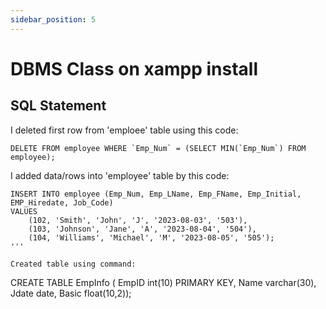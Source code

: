 ```yaml
---
sidebar_position: 5
---
```


# DBMS Class on xampp install

## SQL Statement

I deleted first row from 'emploee' table using this code:

```
DELETE FROM employee WHERE `Emp_Num` = (SELECT MIN(`Emp_Num`) FROM employee);
```

I added data/rows into 'employee' table by this code:

```
INSERT INTO employee (Emp_Num, Emp_LName, Emp_FName, Emp_Initial, EMP_Hiredate, Job_Code)
VALUES
    (102, 'Smith', 'John', 'J', '2023-08-03', '503'),
    (103, 'Johnson', 'Jane', 'A', '2023-08-04', '504'),
    (104, 'Williams', 'Michael', 'M', '2023-08-05', '505');
'''

Created table using command:

```
CREATE TABLE EmpInfo (
EmpID int(10) PRIMARY KEY,
Name varchar(30),
Jdate date,
Basic float(10,2));

```
